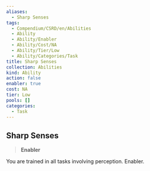```yaml
---
aliases:
  - Sharp Senses
tags:
  - Compendium/CSRD/en/Abilities
  - Ability
  - Ability/Enabler
  - Ability/Cost/NA
  - Ability/Tier/Low
  - Ability/Categories/Task
title: Sharp Senses
collection: Abilities
kind: Ability
action: false
enabler: true
cost: NA
tier: Low
pools: []
categories:
  - Task
---
```

## Sharp Senses  
>**Enabler**
  
You are trained in all tasks involving perception. Enabler.